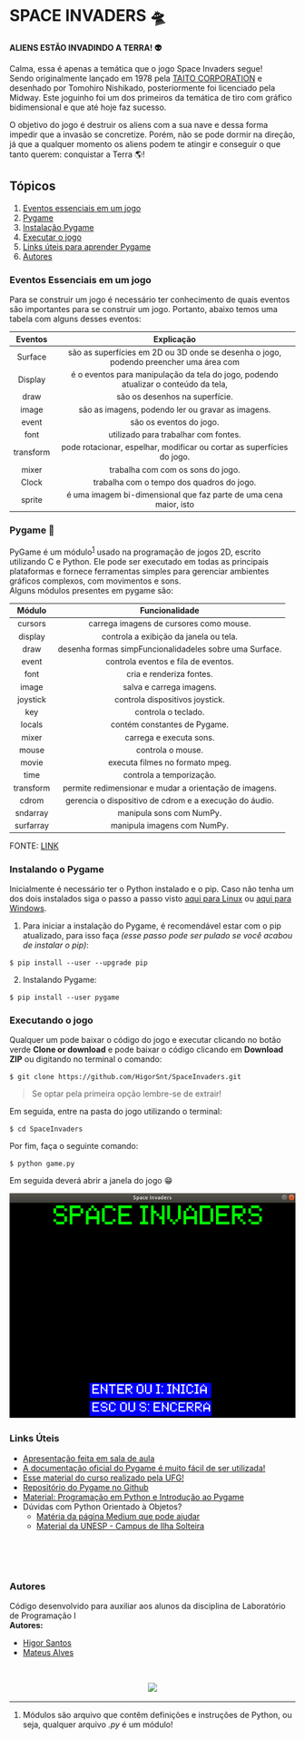 # SPACE INVADERS 🛸

**ALIENS ESTÃO INVADINDO A TERRA! :alien:**

Calma, essa é apenas a temática que o jogo Space Invaders segue!  
Sendo originalmente lançado em 1978 pela [TAITO CORPORATION](https://www.taito.com/) e desenhado por Tomohiro Nishikado, posteriormente foi licenciado pela Midway. Este joguinho foi um dos primeiros da temática de tiro com gráfico bidimensional e que até hoje faz sucesso.  

O objetivo do jogo é destruir os aliens com a sua nave e dessa forma impedir que a invasão se concretize. Porém, não se pode dormir na direção, já que a qualquer momento os aliens podem te atingir e conseguir o que tanto querem: conquistar a Terra 🌎!

## Tópicos

1. [Eventos essenciais em um jogo](#eventos-essenciais-em-um-jogo)
2. [Pygame](#pygame-)
3. [Instalação Pygame](#instalando-o-pygame)
4. [Executar o jogo](#executando-o-jogo)
5. [Links úteis para aprender Pygame](#links-úteis)
6. [Autores](#autores)

### Eventos Essenciais em um jogo

Para se construir um jogo é necessário ter conhecimento de quais eventos são importantes para se construir um jogo. Portanto, abaixo temos uma tabela com alguns desses eventos:

|        Eventos                   |                           Explicação                                                 |
|:--------------------------------:|:------------------------------------------------------------------------------------:|
|               Surface            |são as superfícies em 2D ou 3D onde se desenha o jogo, podendo preencher uma área com ||                                  |  uma cor ou mudar a cor da superfície dependendo da posição, e outros recursos como  ||                                  |   transparência.                                                                     |
|               Display            |é o eventos para manipulação da tela do jogo, podendo atualizar o conteúdo da tela,   ||                                  |  retornar a superfície que representa a tela ou configurar o tamanho da tela.        |
|               draw               |                 são os desenhos na superfície.                                       |
|               image              |        são as imagens, podendo ler ou gravar as imagens.                             |
|               event              |                    são os eventos do jogo.                                           |
|               font               |                 utilizado para trabalhar com fontes.                                 |
|               transform          |        pode rotacionar, espelhar, modificar ou cortar as superfícies do jogo.        |
|               mixer              |                     trabalha com com os sons do jogo.                                |
|               Clock              |                     trabalha com o tempo dos quadros do jogo.                        |
|               sprite             |é uma imagem bi-dimensional que faz parte de uma cena maior, isto                     ||                                  |é, os componentes que aparecem no jogo. Podendo se dividir em Sprite e Group, a classe||                                  |Group serve para agrupar vários Sprites.                                             |

### Pygame 🐍

PyGame é um módulo<sup>[1](#footnote-1)</sup> usado na programação de jogos 2D, escrito utilizando C e Python. Ele pode ser executado em todas as principais plataformas e fornece ferramentas simples para gerenciar ambientes gráficos complexos, com movimentos e sons.  
Alguns módulos presentes em pygame são:  


|            Módulo                |               Funcionalidade                                    |
|:--------------------------------:|:---------------------------------------------------------------:|
|               cursors            |            carrega imagens de cursores como mouse.              |
|               display            |             controla a exibição da janela ou tela.              |
|                draw              |           desenha formas simpFuncionalidadeles sobre uma Surface.             |
|                event             |              controla eventos e fila de eventos.                |
|                font              |                    cria e renderiza fontes.                     |
|                image             |                    salva e carrega imagens.                     |
|              joystick            |             controla dispositivos joystick.                     |
|                 key              |                       controla o teclado.                       |
|                locals            |                contém constantes de Pygame.                     |
|                mixer             |                     carrega e executa sons.                     |
|                mouse             |                       controla o mouse.                         |
|               movie              |                executa filmes no formato mpeg.                  |
|                time              |                     controla a temporização.                    |
|             transform            |    permite redimensionar e mudar a orientação de imagens.       |
|               cdrom              |    gerencia o dispositivo de cdrom e a execução do áudio.       |
|              sndarray            |                    manipula sons com NumPy.                     |
|             surfarray            |                   manipula imagens com NumPy.                   |


FONTE: [LINK](http://www.labtime.ufg.br/cgames/pdf/CProgPy_Pygame.pdf)

### Instalando o Pygame

Inicialmente é necessário ter o Python instalado e o pip. Caso não tenha um dos dois instalados siga o passo a passo visto [aqui para Linux](https://python.org.br/instalacao-linux/) ou [aqui para Windows](https://python.org.br/instalacao-windows/).

1. Para iniciar a instalação do Pygame, é recomendável estar com o pip atualizado, para isso faça _(esse passo pode ser pulado se você acabou de instalar o pip)_:

```
$ pip install --user --upgrade pip 
```

2. Instalando Pygame:

```
$ pip install --user pygame
```

### Executando o jogo

Qualquer um pode baixar o código do jogo e executar clicando no botão verde **Clone or download** e pode baixar o código clicando em **Download ZIP** ou digitando no terminal o comando:

```
$ git clone https://github.com/HigorSnt/SpaceInvaders.git
```

> Se optar pela primeira opção lembre-se de extrair!

Em seguida, entre na pasta do jogo utilizando o terminal:

```
$ cd SpaceInvaders
```

Por fim, faça o seguinte comando:

```
$ python game.py
```

Em seguida deverá abrir a janela do jogo 😁

<p align="center">
    <img src="images/extras/tela_inicial.png">
</p>

### Links Úteis

* [Apresentação feita em sala de aula]()
* [A documentação oficial do Pygame é muito fácil de ser utilizada!](https://www.pygame.org/docs/)
* [Esse material do curso realizado pela UFG!](http://www.labtime.ufg.br/cgames/pdf/CProgPy_Pygame.pdf)
* [Repositório do Pygame no Github](https://github.com/pygame/pygame)
* [Material: Programação em Python e Introdução ao Pygame](http://www.dainf.ct.utfpr.edu.br/petcoce/wp-content/uploads/2013/09/document.pdf)
* Dúvidas com Python Orientado à Objetos?
    * [Matéria da página Medium que pode ajudar](https://medium.com/@nicolasbontempo/programando-python-orientado-a-objetos-d0069b2f1eb5)
    * [Material da UNESP - Campus de Ilha Solteira](https://www.dcc.ufrj.br/~fabiom/mab225/pythonoo.pdf)

</br>
</br>
</br>

### Autores

Código desenvolvido para auxiliar aos alunos da disciplina de Laboratório de Programação I  
**Autores:**  
* [Higor Santos](https://github.com/HigorSnt)  
* [Mateus Alves](https://github.com/mateustranquilino)

</br>

<p align="center">
  <img src="http://alumni.computacao.ufcg.edu.br/static/logica/images/logo.png"/>
</p>

_________________________________________________
1. <a name="footnote-1"></a> Módulos são arquivo que contêm definições e instruções de Python, ou seja, qualquer arquivo _.py_ é um módulo!
